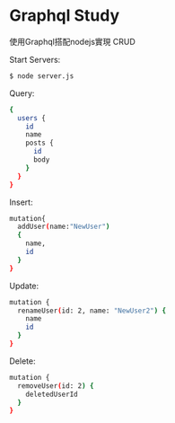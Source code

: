 # Graphql Study
使用Graphql搭配nodejs實現 CRUD

Start Servers:
```sh
$ node server.js
```

Query:
```sh
{
  users {
    id
    name
    posts {
      id
      body
    }
  }
}
```
Insert:
```sh
mutation{
  addUser(name:"NewUser")
  {
    name,
    id
  }  
}
```
Update:
```sh
mutation {
  renameUser(id: 2, name: "NewUser2") {
    name
    id
  }
}
```
Delete:
```sh
mutation {
  removeUser(id: 2) {
    deletedUserId
  }
}
```
